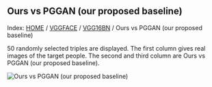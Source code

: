 ## Ours vs PGGAN (our proposed baseline)

Index: [HOME](../../../../../) / [VGGFACE](../../) / [VGG16BN](../) / Ours vs PGGAN (our proposed baseline)

50 randomly selected triples are displayed. The first column gives real images of the target people. The second and third column are Ours vs PGGAN (our proposed baseline).

![Ours vs PGGAN (our proposed baseline)](gt_ours_pggan.png)